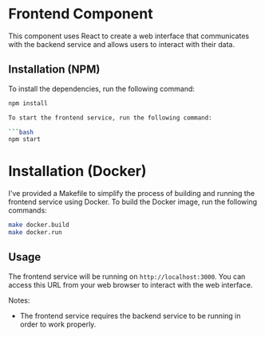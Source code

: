 # Frontend Component

This component uses React to create a web interface that communicates with the backend service and allows users to interact with their data.

## Installation (NPM)

To install the dependencies, run the following command:

```bash
npm install

To start the frontend service, run the following command:

```bash
npm start
```

# Installation (Docker)

I've provided a Makefile to simplify the process of building and running the frontend service using Docker. To build the Docker image, run the following commands:

```bash
make docker.build
make docker.run
```

## Usage

The frontend service will be running on `http://localhost:3000`. You can access this URL from your web browser to interact with the web interface.

Notes: 
- The frontend service requires the backend service to be running in order to work properly.
